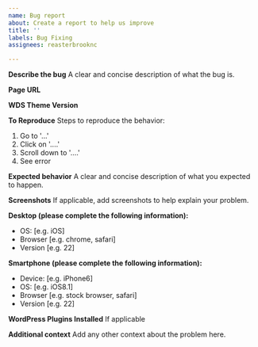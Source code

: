 ```yaml
---
name: Bug report
about: Create a report to help us improve
title: ''
labels: Bug Fixing
assignees: reasterbrooknc

---
```


**Describe the bug**
A clear and concise description of what the bug is.

**Page URL**

**WDS Theme Version**

**To Reproduce**
Steps to reproduce the behavior:
1. Go to '...'
2. Click on '....'
3. Scroll down to '....'
4. See error

**Expected behavior**
A clear and concise description of what you expected to happen.

**Screenshots**
If applicable, add screenshots to help explain your problem.

**Desktop (please complete the following information):**
 - OS: [e.g. iOS]
 - Browser [e.g. chrome, safari]
 - Version [e.g. 22]

**Smartphone (please complete the following information):**
 - Device: [e.g. iPhone6]
 - OS: [e.g. iOS8.1]
 - Browser [e.g. stock browser, safari]
 - Version [e.g. 22]

**WordPress Plugins Installed**
If applicable

**Additional context**
Add any other context about the problem here.
